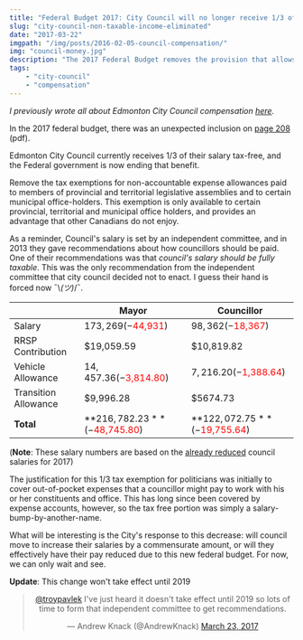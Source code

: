 ```yaml
---
title: "Federal Budget 2017: City Council will no longer receive 1/3 of their income tax-free"
slug: "city-council-non-taxable-income-eliminated"
date: "2017-03-22"
imgpath: "/img/posts/2016-02-05-council-compensation/"
img: "council-money.jpg"
description: "The 2017 Federal Budget removes the provision that allows councillors to receive 1/3 of their salary tax free."
tags: 
    - "city-council"
    - "compensation"
---
```


*I previously wrote all about Edmonton City Council compensation [here](/blog/2016/02/05/how-much-is-edmonton-city-council-paid/).*

In the 2017 federal budget, there was an unexpected inclusion on [page 208](http://www.budget.gc.ca/2017/docs/plan/budget-2017-en.pdf) (pdf).

Edmonton City Council currently receives 1/3 of their salary tax-free, and the Federal government is now ending that benefit.

<div class="council-motion">
    <p>
    Remove the tax exemptions for non-accountable expense allowances paid to members of provincial and territorial legislative assemblies and to certain municipal office-holders. This exemption is only available to certain provincial, territorial and municipal office holders, and provides an advantage that other Canadians do not enjoy.
    </p>
</div>

As a reminder, Council's salary is set by an independent committee, and in 2013 they gave recommendations about how councillors should be
paid. One of their recommendations was that *council's salary should be fully taxable*. This was the only recommendation
from the independent committee that city council decided not to enact. I guess their hand is forced now ¯\\_(ツ)_/¯.

|                      | Mayor           | Councillor      | 
|----------------------|-----------------|-----------------|
| Salary               | $173,269 (-$<span style="color:red">44,931</span>)        | $98,362 (-$<span style="color:red">18,367</span>)       |  
| RRSP Contribution    | $19,059.59      | $10,819.82      |
| Vehicle Allowance    | $14,457.36 (-$<span style="color:red">3,814.80</span>)     | $7,216.20 (-$<span style="color:red">1,388.64</span>)         |
| Transition Allowance | $9,996.28      | $5674.73       |
| **Total**            | **$216,782.23** (-$<span style="color:red">48,745.80</span>) | **$122,072.75** (-$<span style="color:red">19,755.64</span>) |

(**Note**: These salary numbers are based on the [already reduced](http://globalnews.ca/news/3169610/edmonton-city-councillors-salaries-decrease-for-2017/) council salaries for 2017)

The justification for this 1/3 tax exemption for politicians was initially to cover out-of-pocket expenses that a councillor
might pay to work with his or her constituents and office. This has long since been covered by expense accounts, however,
so the tax free portion was simply a salary-bump-by-another-name.

What will be interesting is the City's response to this decrease: will council move to increase their salaries by a commensurate
amount, or will they effectively have their pay reduced due to this new federal budget. For now, we can only wait and see.


**Update**: This change won't take effect until 2019

<style>
    .embed { text-align: center; }
    twitterwidget { margin: 0 auto; }
</style>

<div class="embed">
<blockquote class="twitter-tweet" data-lang="en"><p lang="en" dir="ltr"><a href="{{ $page->twitter_url }}">@troypavlek</a> I&#39;ve just heard it doesn&#39;t take effect until 2019 so lots of time to form that independent committee to get recommendations.</p>&mdash; Andrew Knack (@AndrewKnack) <a href="https://twitter.com/AndrewKnack/status/844728868523016192">March 23, 2017</a></blockquote>
<script async src="//platform.twitter.com/widgets.js" charset="utf-8"></script>
</div>
